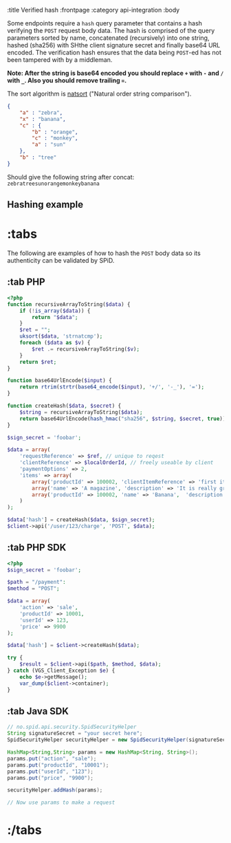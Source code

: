 :title Verified hash
:frontpage
:category api-integration
:body

Some endpoints require a `hash` query parameter that contains a hash verifying
the `POST` request body data. The hash is comprised of the query parameters
sorted by name, concatenated (recursively) into one string, hashed (sha256) with
SHthe client signature secret and finally base64 URL encoded. The verification
hash ensures that the data being `POST`-ed has not been tampered with by a
middleman.

**Note: After the string is base64 encoded you should replace `+` with `-` and `/` with `_`. Also you should remove trailing `=`.**

The sort algorithm is [natsort](http://sourcefrog.net/projects/natsort/)
("Natural order string comparison").

```json
{
    "a" : "zebra",
    "x" : "banana",
    "c" : {
        "b" : "orange",
        "c" : "monkey",
        "a" : "sun"
    },
    "b" : "tree"
}    
```

Should give the following string after concat:
`zebratreesunorangemonkeybanana`

## Hashing example

# :tabs

The following are examples of how to hash the `POST` body data so its
authenticity can be validated by SPiD.

## :tab PHP

```php
<?php
function recursiveArrayToString($data) {
    if (!is_array($data)) {
        return "$data";
    }
    $ret = "";
    uksort($data, 'strnatcmp');
    foreach ($data as $v) {
        $ret .= recursiveArrayToString($v);
    }
    return $ret;
}

function base64UrlEncode($input) {
    return rtrim(strtr(base64_encode($input), '+/', '-_'), '=');
}

function createHash($data, $secret) {
    $string = recursiveArrayToString($data);
    return base64UrlEncode(hash_hmac("sha256", $string, $secret, true));
}

$sign_secret = 'foobar';

$data = array(
    'requestReference' => $ref, // unique to reqest
    'clientReference' => $localOrderId, // freely useable by client
    'paymentOptions' => 2,
    'items' => array(
        array('productId' => 100002, 'clientItemReference' => 'first item'),
        array('name' => 'A magazine', 'description' => 'It is really great', 'price' => 2000, 'vat' => 2500),
        array('productId' => 100002, 'name' => 'Banana',  'description' => 'One', 'price' => 1500, 'vat' => 2500, 'quantity' => 1, 'clientItemReference' => 'itemRef4'),
    )
);

$data['hash'] = createHash($data, $sign_secret);
$client->api('/user/123/charge', 'POST', $data);
```

## :tab PHP SDK

```php
<?php
$sign_secret = 'foobar';

$path = "/payment":
$method = "POST";

$data = array(
    'action' => 'sale',
    'productId' => 10001,
    'userId' => 123,
    'price' => 9900
);

$data['hash'] = $client->createHash($data);

try {
    $result = $client->api($path, $method, $data);
} catch (VGS_Client_Exception $e) {
    echo $e->getMessage();
    var_dump($client->container);
}
```

## :tab Java SDK

```java
// no.spid.api.security.SpidSecurityHelper
String signatureSecret = "your secret here";
SpidSecurityHelper securityHelper = new SpidSecurityHelper(signatureSecret);

HashMap<String,String> params = new HashMap<String, String>();
params.put("action", "sale");
params.put("productId", "10001");
params.put("userId", "123");
params.put("price", "9900");

securityHelper.addHash(params);

// Now use params to make a request
```

# :/tabs
